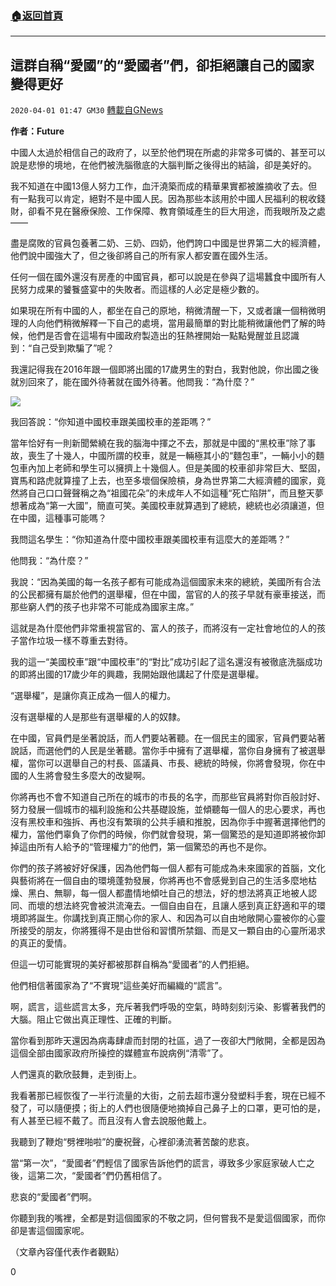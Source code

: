 ###  [:house:返回首頁](https://github.com/ourhimalayas/txt)
---

## 這群自稱“愛國”的“愛國者”們，卻拒絕讓自己的國家變得更好
`2020-04-01 01:47 GM30` [轉載自GNews](https://gnews.org/zh-hant/158383/)

**作者：Future**

中國人太過於相信自己的政府了，以至於他們現在所處的非常多可憐的、甚至可以說是悲慘的境地，在他們被洗腦徹底的大腦判斷之後得出的結論，卻是美好的。

我不知道在中國13億人努力工作，血汗澆築而成的精華果實都被誰摘收了去。但有一點我可以肯定，絕對不是中國人民。因為那些本該用於中國人民福利的稅收錢財，卻看不見在醫療保險、工作保障、教育領域產生的巨大用途，而我眼所及之處——

盡是腐敗的官員包養著二奶、三奶、四奶，他們誇口中國是世界第二大的經濟體，他們說中國強大了，但之後卻將自己的所有家人都安置在國外生活。

任何一個在國外還沒有房產的中國官員，都可以說是在參與了這場蠶食中國所有人民努力成果的饕餮盛宴中的失敗者。而這樣的人必定是極少數的。

如果現在所有中國的人，都坐在自己的原地，稍微清醒一下，又或者讓一個稍微明理的人向他們稍微解釋一下自己的處境，當用最簡單的對比能稍微讓他們了解的時候，他們是否會在這場有中國政府製造出的狂熱裡開始一點點覺醒並且認識到：“自己受到欺騙了”呢？

我還記得我在2016年跟一個即將出國的17歲男生的對白，我對他說，你出國之後就別回來了，能在國外待著就在國外待著。他問我：“為什麼？”

![](https://s3-ap-northeast-1.amazonaws.com/news.guo.offload.media/wp-content/uploads/2020/04/01014555/ghjk.jpg)

我回答說：“你知道中國校車跟美國校車的差距嗎？”

當年恰好有一則新聞縈繞在我的腦海中揮之不去，那就是中國的“黑校車”除了事故，喪生了十幾人，中國所謂的校車，就是一輛極其小的“麵包車”，一輛小小的麵包車內加上老師和學生可以擁擠上十幾個人。但是美國的校車卻非常巨大、堅固，寶馬和路虎就算撞了上去，也至多壞個保險槓，身為世界第二大經濟體的國家，竟然將自己口口聲聲稱之為“祖國花朵”的未成年人不如這種“死亡陷阱”，而且整天夢想著成為“第一大國”，簡直可笑。美國校車就算遇到了總統，總統也必須讓道，但在中國，這種事可能嗎？

我問這名學生：“你知道為什麼中國校車跟美國校車有這麼大的差距嗎？”

他問我：“為什麼？”

我說：“因為美國的每一名孩子都有可能成為這個國家未來的總統，美國所有合法的公民都擁有屬於他們的選舉權，但在中國，當官的人的孩子早就有豪車接送，而那些窮人們的孩子也非常不可能成為國家主席。”

這就是為什麼他們非常重視當官的、富人的孩子，而將沒有一定社會地位的人的孩子當作垃圾一樣不尊重去對待。

我的這一“美國校車”跟“中國校車”的“對比”成功引起了這名還沒有被徹底洗腦成功的即將出國的17歲少年的興趣，我開始跟他講起了什麼是選舉權。

“選舉權”，是讓你真正成為一個人的權力。

沒有選舉權的人是那些有選舉權的人的奴隸。

在中國，官員們是坐著說話，而人們要站著聽。在一個民主的國家，官員們要站著說話，而選他們的人民是坐著聽。當你手中擁有了選舉權，當你自身擁有了被選舉權，當你可以選舉自己的村長、區議員、市長、總統的時候，你將會發現，你在中國的人生將會發生多麼大的改變啊。

你將再也不會不知道自己所在的城市的市長的名字，而那些官員將對你百般討好、努力發展一個城市的福利設施和公共基礎設施，並傾聽每一個人的忠心要求，再也沒有黑校車和強拆、再也沒有繁瑣的公共手續和推脫，因為你手中握著選擇他們的權力，當他們辜負了你們的時候，你們就會發現，第一個驚恐的是知道即將被你卸掉這由所有人給予的“管理權力”的他們，第一個驚恐的再也不是你。

你們的孩子將被好好保護，因為他們每一個人都有可能成為未來國家的首腦，文化與藝術將在一個自由的環境蓬勃發展，你將再也不會感覺到自己的生活多麼地枯燥、黑白、無聊，每一個人都盡情地傾吐自己的想法，好的想法將真正地被人認同、而壞的想法終究會被洪流淹去。一個自由自在，且讓人感到真正舒適和平的環境即將誕生。你講找到真正關心你的家人、和因為可以自由地敞開心靈被你的心靈所接受的朋友，你將獲得不是由世俗和習慣所禁錮、而是又一顆自由的心靈所渴求的真正的愛情。

但這一切可能實現的美好都被那群自稱為“愛國者”的人們拒絕。

他們相信著國家為了“不實現”這些美好而編織的“謊言”。

啊，謊言，這些謊言太多，充斥著我們呼吸的空氣，時時刻刻污染、影響著我們的大腦。阻止它做出真正理性、正確的判斷。

當你看到那昨天還因為病毒肆虐而封閉的社區，過了一夜卻大門敞開，全都是因為這個全部由國家政府所操控的媒體宣布說病例“清零”了。

人們還真的歡欣鼓舞，走到街上。

我看著那已經恢復了一半行流量的大街，之前去超市還分發塑料手套，現在已經不發了，可以隨便摸；街上的人們也很隨便地摘掉自己鼻子上的口罩，更可怕的是，有人甚至已經不戴了。而且沒有人會去說服他戴上。

我聽到了鞭炮“劈裡啪啦”的慶祝聲，心裡卻湧流著苦酸的悲哀。

當“第一次”，“愛國者”們輕信了國家告訴他們的謊言，導致多少家庭家破人亡之後，這第二次，“愛國者”們仍舊相信了。

悲哀的“愛國者”們啊。

你聽到我的嘴裡，全都是對這個國家的不敬之詞，但何嘗我不是愛這個國家，而你卻是害這個國家呢。

（文章內容僅代表作者觀點）

0
